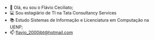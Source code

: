 - 👋 Olá, eu sou o Flávio Ceciliato;
- 💻 Sou estagiário de TI na Tata Consultancy Services
- 📚 Estudo Sistemas de Informação e Licenciatura em Computação na UENP;
- 📫 flavio_2000jbt@hotmail.com

<!---
flavioceciliato/flavioceciliato is a ✨ special ✨ repository because its `README.md` (this file) appears on your GitHub profile.
You can click the Preview link to take a look at your changes.
--->
